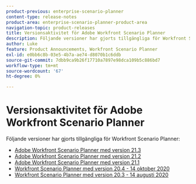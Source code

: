 ```yaml
---
product-previous: enterprise-scenario-planner
content-type: release-notes
product-area: enterprise-scenario-planner-product-area
navigation-topic: product-releases
title: Versionsaktivitet för Adobe Workfront Scenario Planner
description: Följande versioner har gjorts tillgängliga för Workfront Scenario Planner.
author: Luke
feature: Product Announcements, Workfront Scenario Planner
exl-id: e0bb6c8b-03e5-4b7a-ae74-d8070b1c6ddb
source-git-commit: 7dbb9ca9b26f17710a7897e98dca109b5c886bd7
workflow-type: tm+mt
source-wordcount: '67'
ht-degree: 0%

---
```


# Versionsaktivitet för Adobe Workfront Scenario Planner

Följande versioner har gjorts tillgängliga för Workfront Scenario Planner:

<!--* [Adobe Workfront Scenario Planner with the 21.4 release](../../../product-announcements/product-releases/scenario-planner-release-activity/sp-release-21-4.md) -->

* [Adobe Workfront Scenario Planner med version 21.3](../../../product-announcements/product-releases/scenario-planner-release-activity/sp-release-21-3.md)
* [Adobe Workfront Scenario Planner med version 21.2](../../../product-announcements/product-releases/scenario-planner-release-activity/sp-release-21-2.md)
* [Adobe Workfront Scenario Planner med version 21.1](../../../product-announcements/product-releases/scenario-planner-release-activity/sp-release-21-1.md)
* [Workfront Scenario Planner med version 20.4 - 14 oktober 2020](../../../product-announcements/product-releases/scenario-planner-release-activity/sp-release-20.4.md)
* [Workfront Scenario Planner med version 20.3 - 14 augusti 2020](../../../product-announcements/product-releases/scenario-planner-release-activity/sp-release-20-3.md)
